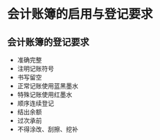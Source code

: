 # 会计账簿的启用与登记要求

## 会计账簿的登记要求

- 准确完整
- 注明记账符号
- 书写留空
- 正常记账使用蓝黑墨水
- 特殊记账使用红墨水
- 顺序连续登记
- 结出余额
- 过次承前
- 不得涂改、刮擦、挖补